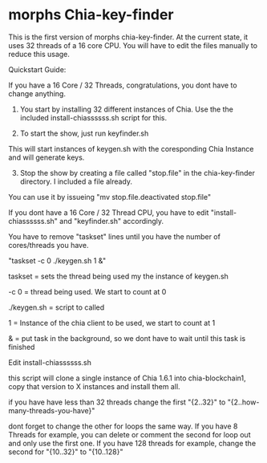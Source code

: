 
# morphs Chia-key-finder

This is the first version of morphs chia-key-finder. At the current state, it uses 32 threads of a 16 core CPU. You will have to edit the files manually to reduce this usage.

Quickstart Guide:

If you have a 16 Core / 32 Threads, congratulations, you dont have to change anything.

1. You start by installing 32 different instances of Chia. Use the the included install-chiassssss.sh script for this.

2. To start the show, just run keyfinder.sh

This will start instances of keygen.sh with the coresponding Chia Instance and will generate keys.

3. Stop the show by creating a file called "stop.file" in the chia-key-finder directory. I included a file already. 

You can use it by issueing "mv stop.file.deactivated stop.file" 

If you dont have a 16 Core / 32 Thread CPU, you have to edit "install-chiassssss.sh" and "keyfinder.sh" accordingly.

You have to remove "taskset" lines until you have the number of cores/threads you have.

"taskset -c 0 ./keygen.sh 1 &"

taskset = sets the thread being used my the instance of keygen.sh

-c 0 = thread being used. We start to count at 0

./keygen.sh = script to called

1 = Instance of the chia client to be used, we start to count at 1

& = put task in the background, so we dont have to wait until this task is finished

Edit install-chiassssss.sh

this script will clone a single instance of Chia 1.6.1 into chia-blockchain1, copy that version to X instances and install them all.

if you have have less than 32 threads change the first "{2..32}" to "{2..how-many-threads-you-have}"

dont forget to change the other for loops the same way. If you have 8 Threads for example, you can delete or comment the second for loop out and only use the first one.
If you have 128 threads for example, change the second for "{10..32}" to "{10..128}"




